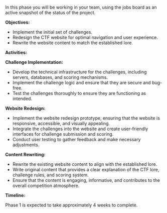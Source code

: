 In this phase you will be working in your team, using the jobs board as an active snapshot of the status of the project.

**Objectives:**

- Implement the initial set of challenges.
- Redesign the CTF website for optimal navigation and user experience.
- Rewrite the website content to match the established lore.

**Activities:**

**Challenge Implementation:**

- Develop the technical infrastructure for the challenges, including servers, databases, and scoring mechanisms.
- Implement the challenge logic and ensure that they are secure and bug-free.
- Test the challenges thoroughly to ensure they are functioning as intended.

**Website Redesign:**

- Implement the website redesign prototype, ensuring that the website is responsive, accessible, and visually appealing.
- Integrate the challenges into the website and create user-friendly interfaces for challenge submission and scoring.
- Conduct user testing to gather feedback and make necessary adjustments.

**Content Rewriting:**

- Rewrite the existing website content to align with the established lore.
- Write original content that provides a clear explanation of the CTF lore, challenge rules, and scoring system.
- Ensure that the content is engaging, informative, and contributes to the overall competition atmosphere.

**Timeline:**

Phase 1 is expected to take approximately 4 weeks to complete.
